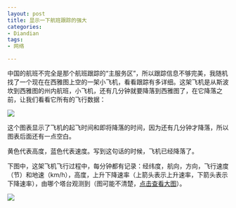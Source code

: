 ```yaml
---
layout: post
title: 显示一下航班跟踪的强大
categories:
- Diandian
tags:
- 网络

---
```

<p>中国的航班不完全是那个航班跟踪的“主服务区”，所以跟踪信息不够完美，我随机找了一个现在在西雅图上空的一架小飞机，看看跟踪有多详细。这架飞机是从斯波坎到西雅图的州内航班，小飞机，还有几分钟就要降落到西雅图了，在它降落之前，让我们看看它所有的飞行数据：</p>
<p><img src="http://m3.img.srcdd.com/farm5/d/2012/0627/10/D439C09051D38918D4C3122739465C5C_B500_900_500_109.PNG" /></p>
<p>这个图表显示了飞机的起飞时间和即将降落的时间，因为还有几分钟才降落，所以图表后面还有一点空白。</p>
<p>黄色代表高度，蓝色代表速度。写到这句话的时候，​飞机已经降落了。</p>
<p>下图中，这架飞机飞行过程中，每分钟​都有记录：经纬度，航向，方向，飞行速度（节）和地速（km/h），高度，上升下降速率（上箭头表示上升速率，下箭头表示下降速率），由哪个塔台观测到（图可能不清楚，<a href="http://hiphotos.baidu.com/longstation/pic/item/f6d7878ba61ea8d3ba6fe3b7970a304e241f58e5.jpg" target="_blank">点击查看大图</a>）。</p>
<p><a href="http://hiphotos.baidu.com/longstation/pic/item/f6d7878ba61ea8d3ba6fe3b7970a304e241f58e5.jpg" target="_blank"><img src="http://m2.img.srcdd.com/farm4/d/2012/0627/10/101630BD9ED21CE282DD7599DFAE39F9_B500_900_500_844.PNG" /></a></p>
<p></p>
<p>&nbsp;</p>
<p></p>